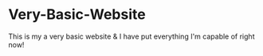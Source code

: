 # Very-Basic-Website
This is my a very basic website &amp; I have put everything I'm capable of right now!
